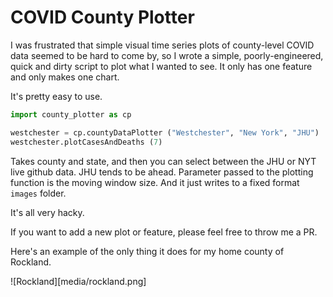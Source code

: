 # COVID County Plotter

I was frustrated that simple visual time series plots of county-level COVID data seemed to be hard to come by, so I wrote a simple, poorly-engineered, quick and dirty script to plot what I wanted to see. It only has one feature and only makes one chart.

It's pretty easy to use.

```python
import county_plotter as cp

westchester = cp.countyDataPlotter ("Westchester", "New York", "JHU")
westchester.plotCasesAndDeaths (7)
```

Takes county and state, and then you can select between the JHU or NYT live github data. JHU tends to be ahead. Parameter passed to the plotting function is the moving window size. And it just writes to a fixed format ```images``` folder.

It's all very hacky.

If you want to add a new plot or feature, please feel free to throw me a PR.

Here's an example of the only thing it does for my home county of Rockland.

![Rockland][media/rockland.png]
